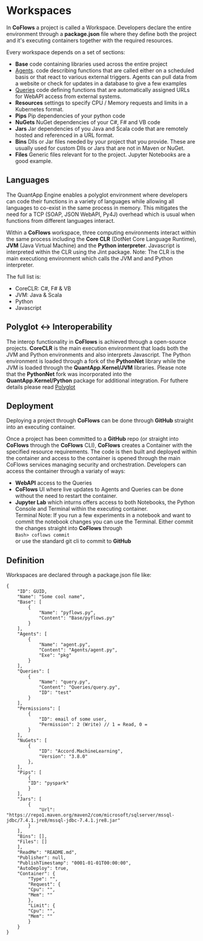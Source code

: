 Workspaces
===
In **CoFlows** a project is called a Workspace. Developers declare the entire environment through a **package.json** file where they define both the project and it's executing containers together with the required resources.

Every workspace depends on a set of sections:
* **Base** code containing libraries used across the entire project
* [Agents](Agents/Agents.md "Agents"). code describing functions that are called either on a scheduled basis or that react to various external triggers. Agents can pull data from a website or check for updates in a database to give a few examples
* [Queries](Queries/Queries.md "Queries") code defining functions that are automatically assigned URLs for WebAPI access from external systems.
* **Resources** settings to specify CPU / Memory requests and limits in a Kubernetes format.
* **Pips** Pip dependencies of your python code
* **NuGets** NuGet dependencies of your C#, F# and VB code
* **Jars** Jar dependencies of you Java and Scala code that are remotely hosted and referenced in a URL format.
* **Bins** Dlls or Jar files needed by your project that you provide. These are usually used for custom Dlls or Jars that are not in Maven or NuGet. 
* **Files** Generic files relevant for to the project. Jupyter Notebooks are a good example.

## Languages
The QuantApp Engine enables a polyglot environment where developers can code their functions in a variety of languages while allowing all languages to co-exist in the same process in memory. This mitigates the need for a TCP (SOAP, JSON WebAPI, Py4J) overhead which is usual when functions from different languages interact.

Within a **CoFlows** workspace, three computing environments interact within the same process including the **Core CLR** (DotNet Core Language Runtime), **JVM** (Java Virtual Machine) and the **Python interpreter**. Javascript is interpreted within the CLR using the Jint package. 
Note: The CLR is the main executiong environment which calls the JVM and and Python interpreter.

The full list is:
* CoreCLR: C#, F# & VB
* JVM: Java & Scala
* Python
* Javascript

## Polyglot <-> Interoperability
The interop functionality in **CoFlows** is achieved through a open-source projects. **CoreCLR** is the main execution environment that loads both the JVM and Python environments and also interprets Javascript. The Python environment is loaded through a fork of the **PythonNet** library while the JVM is loaded through the **QuantApp.Kernel/JVM** libraries. Please note that the **PythonNet** fork was incorporated into the **QuantApp.Kernel/Python** package for additional integration. For futhere details please read [Polyglot](Polyglot.md "Polyglot")

## Deployment
Deploying a project through **CoFlows** can be done through **GitHub** straight into an executing container. 

Once a project has been committed to a **GitHub** repo (or straight into **CoFlows** through the **CoFlows** CLI), **CoFlows** creates a Container with the specified resource requirements. The code is then built and deployed within the container and access to the container is opened through the main CoFlows services managing security and orchestration. Developers can access the container through a variaty of ways:
* **WebAPI** access to the Queries
* **CoFlows** UI where live updates to Agents and Queries can be done without the need to restart the container.
* **Jupyter Lab** which inturns offers access to both Notebooks, the Python Console and Terminal within the executing container.  
  Terminal Note: If you run a few experiments in a notebook and want to commit the notebook changes you can use the Terminal. Either commit the changes straight into **CoFlows** through  
  `Bash> coflows commit`  
  or use the standard git cli to commit to **GitHub**  


## Definition

Workspaces are declared through a package.json file like:

    {
        "ID": GUID,
        "Name": "Some cool name",
        "Base": [
            {
                "Name": "pyflows.py",
                "Content": "Base/pyflows.py"
            }
        ],
        "Agents": [
            {
                "Name": "agent.py",
                "Content": "Agents/agent.py",
                "Exe": "pkg"
            }
        ],
        "Queries": [
            {
                "Name": "query.py",
                "Content": "Queries/query.py",
                "ID": "test"
            }
        ],
        "Permissions": [
            {
                "ID": email of some user,
                "Permission": 2 (Write) // 1 = Read, 0 = 
            }
        ],
        "NuGets": [
            {
                "ID": "Accord.MachineLearning",
                "Version": "3.8.0"
            },
        ],
        "Pips": [
            {
            "ID": "pyspark"
            }
        ],
        "Jars": [
            {
                "Url": "https://repo1.maven.org/maven2/com/microsoft/sqlserver/mssql-jdbc/7.4.1.jre8/mssql-jdbc-7.4.1.jre8.jar"
            }
        ],
        "Bins": [],
        "Files": []
        ],
        "ReadMe": "README.md",
        "Publisher": null,
        "PublishTimestamp": "0001-01-01T00:00:00",
        "AutoDeploy": true,
        "Container": {
            "Type": "",
            "Request": {
            "Cpu": "",
            "Mem": ""
            },
            "Limit": {
            "Cpu": "",
            "Mem": ""
            }
        }
    }
